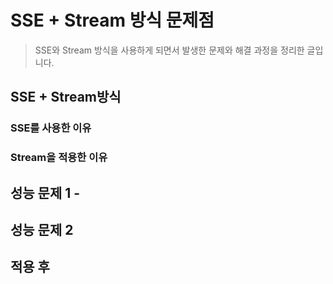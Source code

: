 # SSE + Stream 방식 문제점

> SSE와 Stream 방식을 사용하게 되면서 발생한 문제와 해결 과정을 정리한 글입니다.



## SSE + Stream방식



### SSE를 사용한 이유





### Stream을 적용한 이유









## 성능 문제 1 -&#x20;







## 성능 문제 2





## 적용 후





